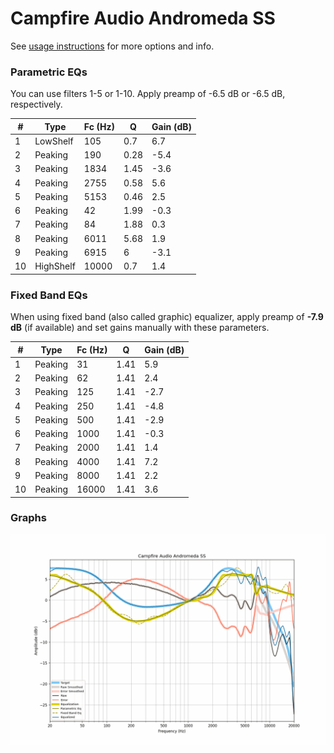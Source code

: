 # Campfire Audio Andromeda SS
See [usage instructions](https://github.com/jaakkopasanen/AutoEq#usage) for more options and info.

### Parametric EQs
You can use filters 1-5 or 1-10. Apply preamp of -6.5 dB or -6.5 dB, respectively.

|   # | Type      |   Fc (Hz) |    Q |   Gain (dB) |
|-----|-----------|-----------|------|-------------|
|   1 | LowShelf  |       105 | 0.7  |         6.7 |
|   2 | Peaking   |       190 | 0.28 |        -5.4 |
|   3 | Peaking   |      1834 | 1.45 |        -3.6 |
|   4 | Peaking   |      2755 | 0.58 |         5.6 |
|   5 | Peaking   |      5153 | 0.46 |         2.5 |
|   6 | Peaking   |        42 | 1.99 |        -0.3 |
|   7 | Peaking   |        84 | 1.88 |         0.3 |
|   8 | Peaking   |      6011 | 5.68 |         1.9 |
|   9 | Peaking   |      6915 | 6    |        -3.1 |
|  10 | HighShelf |     10000 | 0.7  |         1.4 |

### Fixed Band EQs
When using fixed band (also called graphic) equalizer, apply preamp of **-7.9 dB** (if available) and set gains manually with these parameters.

|   # | Type    |   Fc (Hz) |    Q |   Gain (dB) |
|-----|---------|-----------|------|-------------|
|   1 | Peaking |        31 | 1.41 |         5.9 |
|   2 | Peaking |        62 | 1.41 |         2.4 |
|   3 | Peaking |       125 | 1.41 |        -2.7 |
|   4 | Peaking |       250 | 1.41 |        -4.8 |
|   5 | Peaking |       500 | 1.41 |        -2.9 |
|   6 | Peaking |      1000 | 1.41 |        -0.3 |
|   7 | Peaking |      2000 | 1.41 |         1.4 |
|   8 | Peaking |      4000 | 1.41 |         7.2 |
|   9 | Peaking |      8000 | 1.41 |         2.2 |
|  10 | Peaking |     16000 | 1.41 |         3.6 |

### Graphs
![](./Campfire%20Audio%20Andromeda%20SS.png)
